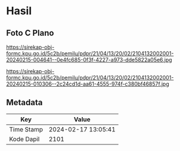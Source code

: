 # Hasil

## Foto C Plano

https://sirekap-obj-formc.kpu.go.id/5c2b/pemilu/pdpr/21/04/13/20/02/2104132002001-20240215-004641--0e4fc685-0f3f-4227-a973-dde5822a05e6.jpg

https://sirekap-obj-formc.kpu.go.id/5c2b/pemilu/pdpr/21/04/13/20/02/2104132002001-20240215-010306--2c24cd1d-aa61-4555-974f-c380bf46857f.jpg


## Metadata

| Key        | Value               |
| ---------- | ------------------- |
| Time Stamp | 2024-02-17 13:05:41 |
| Kode Dapil | 2101                |



